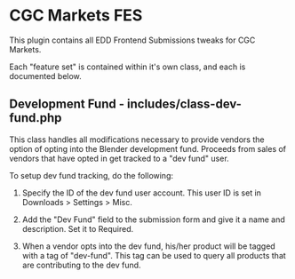 CGC Markets FES
===============

This plugin contains all EDD Frontend Submissions tweaks for CGC Markets.

Each "feature set" is contained within it's own class, and each is documented below.

## Development Fund - includes/class-dev-fund.php ##

This class handles all modifications necessary to provide vendors the option of opting into the Blender development fund. Proceeds from sales of vendors that have opted in get tracked to a "dev fund" user.

To setup dev fund tracking, do the following:

1. Specify the ID of the dev fund user account. This user ID is set in Downloads > Settings > Misc.

2. Add the "Dev Fund" field to the submission form and give it a name and description. Set it to Required.

3. When a vendor opts into the dev fund, his/her product will be tagged with a tag of "dev-fund". This tag can be used to query all products that are contributing to the dev fund.